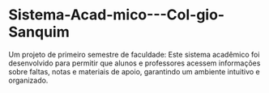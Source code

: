 # Sistema-Acad-mico---Col-gio-Sanquim
Um projeto de primeiro semestre de faculdade: Este sistema acadêmico foi desenvolvido para permitir que alunos e professores acessem informações sobre faltas, notas e materiais de apoio, garantindo um ambiente intuitivo e organizado.
